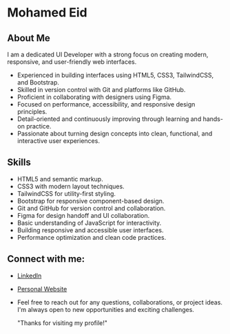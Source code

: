 # Mohamed Eid

## About Me 

I am a dedicated UI Developer with a strong focus on creating modern, responsive, and user-friendly web interfaces.

- Experienced in building interfaces using HTML5, CSS3, TailwindCSS, and Bootstrap.  
- Skilled in version control with Git and platforms like GitHub.
- Proficient in collaborating with designers using Figma.  
- Focused on performance, accessibility, and responsive design principles.
- Detail-oriented and continuously improving through learning and hands-on practice.
- Passionate about turning design concepts into clean, functional, and interactive user experiences.

## Skills

- HTML5 and semantic markup.
- CSS3 with modern layout techniques.
- TailwindCSS for utility-first styling.
- Bootstrap for responsive component-based design.  
- Git and GitHub for version control and collaboration.  
- Figma for design handoff and UI collaboration.
- Basic understanding of JavaScript for interactivity.  
- Building responsive and accessible user interfaces.  
- Performance optimization and clean code practices.


## Connect with me:

- [LinkedIn](https://www.linkedin.com/in/mohamed-3eid)
- [Personal Website](mohamed.3eid@outlook.com)
- Feel free to reach out for any questions, collaborations, or project ideas. I'm always open to new opportunities and exciting challenges.

     "Thanks for visiting my profile!"


<!--
**Mohamed3Eid/Mohamed3Eid** is a ✨ _special_ ✨ repository because its `README.md` (this file) appears on your GitHub profile.

Here are some ideas to get you started:

- 🔭 I’m currently working on ...
- 🌱 I’m currently learning ...
- 👯 I’m looking to collaborate on ...
- 🤔 I’m looking for help with ...
- 💬 Ask me about ...
- 📫 How to reach me: ...
- 😄 Pronouns: ...
- ⚡ Fun fact: ...
-->
